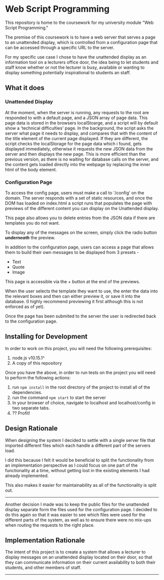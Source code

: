 # Web Script Programming
This repository is home to the coursework for my university module "Web Script Programming."

The premise of this coursework is to have a web server that serves a page to an unattended display, which is controlled
from a configuration page that can be accessed through a specific URL to the server.

For my specific use case I chose to have the unattended display as an information tool on a lecturers office door, the idea
being to let students and staff know whether or not the lecturer is busy, available or wanting to display something potentially
inspirational to students an staff.

## What it does
### Unattended Display
At the moment, when the server is running, any requests to the root are responded to with a default page, and a JSON array of page data. This page data is stored in the browsers localStoarge, and a script will by default show a 'technical difficulties' page. In the background, the script asks the server what page it needs to display, and compares that with the content of the title element of the current page displayed. If they are different, the script checks the localStorage for the page data which i found, gets displayed immediately, otherwise it requests the new JSON data from the server and then displays the new page. This is more efficient than the previous version, as there is no waiting for database calls on the server, and the content gets loaded directly into the webpage by replacing the inner html of the body element.
### Configuration Page
To access the config page, users must make a call to '/config' on the domain. The server responds with a set of static resources, and once the DOM has loaded on index.html a script runs that populates the page with previews of the different content you can display on the Unattended display.

This page also allows you to delete entries from the JSON data if there are templates you do not want.

To display any of the messages on the screen, simply click the radio button **_underneath_** the preview.

In addition to the configuration page, users can access a page that allows them to build their own messages to be displayed from 3 presets  -
  * Text
  * Quote
  * Image

This page is accessible via the + button at the end of the previews.

When the user selects the template they want to use, the enter the data into the relevant boxes and then can either preview it, or save it into the database. (I highly recommend previewing it first although this is not enforced as of yet).

Once the page has been submited to the server the user is redirected back to the configuration page.
## Installing for Development
In order to work on this project, you will need the following prerequisites:
1. node.js v10.15.1^
2. A copy of this repository

Once you have the above, in order to run tests on the project you will need to perform the following actions:
1. run ``` npm install ``` in the root directory of the project to install all of the dependencies.
2. run the command ``` npm start ``` to start the server
3. In your browser of choice, navigate to localhost and localhost/config in two separate tabs.
4. ?? Profit!

## Design Rationale
When designing the system I decided to settle with a single server file that imported different files which each handle a different part of the servers load.

I did this because I felt it would be beneficial to split the functionality from an
implementation perspective as I could focus on one part of the functionality at a time, without getting lost in the existing elements I had already implemented.

This also makes it easier for maintainability as all of the functionality is split out.
***
Another decision I made was to keep the public files for the unattended display
separate form the files used for the configuration page. I decided to do this again so
that it was easier to see which files were used for the different parts of the system,
as well as to ensure there were no mix-ups when routing the requests to the right place.

## Implementation Rationale
The intent of this project is to create a system that allows a lecturer to display messages on an unattended display located on their door, so that
they can communicate information on their current availability to both their students, and other members of staff.

***
